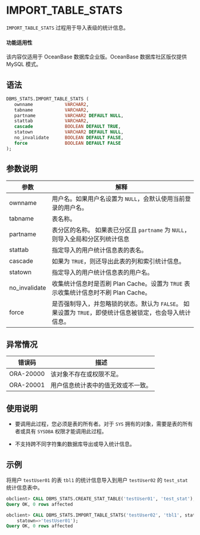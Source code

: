# IMPORT_TABLE_STATS 

`IMPORT_TABLE_STATS` 过程用于导入表级的统计信息。

  <main id="notice" >
    <h4>功能适用性</h4>
    <p>该内容仅适用于 OceanBase 数据库企业版。OceanBase 数据库社区版仅提供 MySQL 模式。</p>
  </main>

## 语法 

```sql
DBMS_STATS.IMPORT_TABLE_STATS (
   ownname            VARCHAR2,
   tabname            VARCHAR2,
   partname           VARCHAR2 DEFAULT NULL,
   stattab            VARCHAR2,
   cascade            BOOLEAN DEFAULT TRUE,
   statown            VARCHAR2 DEFAULT NULL,
   no_invalidate      BOOLEAN DEFAULT FALSE,
   force              BOOLEAN DEFAULT FALSE
);
```

## 参数说明 

|      参数       |                                      解释                                   |
|---------------|------------------------------------------------------------------------------|
| ownname       | 用户名。如果用户名设置为 `NULL`，会默认使用当前登录的用户名。                     |
| tabname       | 表名称。                                                                      |
| partname      | 表分区的名称。 如果表已分区且 `partname` 为 `NULL`，则导入全局和分区列统计信息    |
| stattab       | 指定导入的用户统计信息表的表名。                                                |
| cascade       | 如果为 `TRUE`，则还导出此表的列和索引统计信息。                                  |
| statown       | 指定导入的用户统计信息表的用户名。                                              |
| no_invalidate | 收集统计信息时是否刷 Plan Cache。设置为 `TRUE` 表示收集统计信息时不刷 Plan Cache。   |
| force         | 是否强制导入，并忽略锁的状态。默认为 `FALSE`。 如果设置为 `TRUE`，即使统计信息被锁定，也会导入统计信息。 |



## 异常情况 

|    错误码    |        描述         |
|-----------|-------------------|
| ORA-20000 | 该对象不存在或权限不足。      |
| ORA-20001 | 用户信息统计表中的值无效或不一致。 |



## 使用说明 

* 要调用此过程，您必须是表的所有者。对于 `SYS` 拥有的对象，需要是表的所有者或具有 `SYSDBA` 权限才能调用此过程。 

* 不支持跨不同字符集的数据库导出或导入统计信息。


## 示例 

将用户 `testUser01` 的表 `tbl1` 的统计信息导入到用户 `testUser02` 的 `test_stat` 统计信息表中。

```sql
obclient> CALL DBMS_STATS.CREATE_STAT_TABLE('testUser01', 'test_stat');
Query OK, 0 rows affected

obclient> CALL DBMS_STATS.IMPORT_TABLE_STATS('testUser02', 'tbl1', stattab=>'test_stat', 
    statown=>'testUser01');
Query OK, 0 rows affected
```


